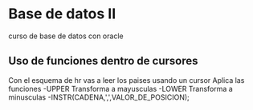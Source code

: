 # Base de datos II
curso de base de datos con oracle

## Uso de funciones dentro de cursores
 Con el esquema de hr vas a leer los paises usando un cursor
 Aplica las funciones
 -UPPER Transforma a mayusculas
 -LOWER Transforma a minusculas
 -INSTR(CADENA,',',VALOR_DE_POSICION);
